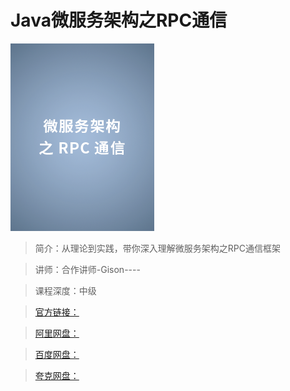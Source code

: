 # Java微服务架构之RPC通信

![img](../../assets/CgoCgV6W1MeAOHeiAADf4-I8-Xs771.png)

> 简介：从理论到实践，带你深入理解微服务架构之RPC通信框架

> 讲师：合作讲师-Gison----

> 课程深度：中级

> [官方链接：]()

> [阿里网盘：]()

> [百度网盘：]()

> [夸克网盘：]()
